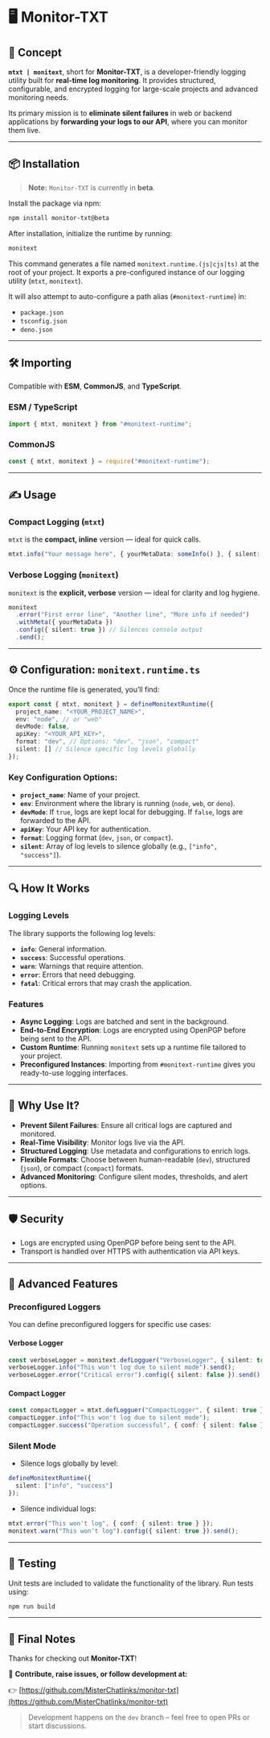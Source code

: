 # 🖥️ Monitor-TXT 

## 🚀 Concept

**`mtxt | monitext`**, short for **Monitor-TXT**, is a developer-friendly logging utility built for **real-time log monitoring**. It provides structured, configurable, and encrypted logging for large-scale projects and advanced monitoring needs.

Its primary mission is to **eliminate silent failures** in web or backend applications by **forwarding your logs to our API**, where you can monitor them live.

---

## 📦 Installation

> **Note:** `Monitor-TXT` is currently in **beta**.

Install the package via npm:

```bash
npm install monitor-txt@beta
```

After installation, initialize the runtime by running:

```bash
monitext
```

This command generates a file named `monitext.runtime.(js|cjs|ts)` at the root of your project. It exports a pre-configured instance of our logging utility (`mtxt`, `monitext`).

It will also attempt to auto-configure a path alias (`#monitext-runtime`) in:

* `package.json`
* `tsconfig.json`
* `deno.json`

---

## 🛠️ Importing

Compatible with **ESM**, **CommonJS**, and **TypeScript**.

### ESM / TypeScript

```ts
import { mtxt, monitext } from "#monitext-runtime";
```

### CommonJS

```js
const { mtxt, monitext } = require("#monitext-runtime");
```

---

## ✍️ Usage

### Compact Logging (`mtxt`)
`mtxt` is the **compact, inline** version — ideal for quick calls.

```ts
mtxt.info("Your message here", { yourMetaData: someInfo() }, { silent: false });
```

### Verbose Logging (`monitext`)
`monitext` is the **explicit, verbose** version — ideal for clarity and log hygiene.

```ts
monitext
  .error("First error line", "Another line", "More info if needed")
  .withMeta({ yourMetaData })
  .config({ silent: true }) // Silences console output
  .send();
```

---

## ⚙️ Configuration: `monitext.runtime.ts`

Once the runtime file is generated, you’ll find:

```ts
export const { mtxt, monitext } = defineMonitextRuntime({
  project_name: "<YOUR_PROJECT_NAME>",
  env: "node", // or "web"
  devMode: false,
  apiKey: "<YOUR_API_KEY>",
  format: "dev", // Options: "dev", "json", "compact"
  silent: [] // Silence specific log levels globally
});
```

### Key Configuration Options:
- **`project_name`**: Name of your project.
- **`env`**: Environment where the library is running (`node`, `web`, or `deno`).
- **`devMode`**: If `true`, logs are kept local for debugging. If `false`, logs are forwarded to the API.
- **`apiKey`**: Your API key for authentication.
- **`format`**: Logging format (`dev`, `json`, or `compact`).
- **`silent`**: Array of log levels to silence globally (e.g., `["info", "success"]`).

---

## 🔍 How It Works

### Logging Levels
The library supports the following log levels:
- **`info`**: General information.
- **`success`**: Successful operations.
- **`warn`**: Warnings that require attention.
- **`error`**: Errors that need debugging.
- **`fatal`**: Critical errors that may crash the application.

### Features
- **Async Logging**: Logs are batched and sent in the background.
- **End-to-End Encryption**: Logs are encrypted using OpenPGP before being sent to the API.
- **Custom Runtime**: Running `monitext` sets up a runtime file tailored to your project.
- **Preconfigured Instances**: Importing from `#monitext-runtime` gives you ready-to-use logging interfaces.

---

## 🧠 Why Use It?

- **Prevent Silent Failures**: Ensure all critical logs are captured and monitored.
- **Real-Time Visibility**: Monitor logs live via the API.
- **Structured Logging**: Use metadata and configurations to enrich logs.
- **Flexible Formats**: Choose between human-readable (`dev`), structured (`json`), or compact (`compact`) formats.
- **Advanced Monitoring**: Configure silent modes, thresholds, and alert options.

---

## 🛡️ Security

- Logs are encrypted using OpenPGP before being sent to the API.
- Transport is handled over HTTPS with authentication via API keys.

---

## 📖 Advanced Features

### Preconfigured Loggers
You can define preconfigured loggers for specific use cases:

#### Verbose Logger
```ts
const verboseLogger = monitext.defLogguer("VerboseLogger", { silent: true });
verboseLogger.info("This won't log due to silent mode").send();
verboseLogger.error("Critical error").config({ silent: false }).send();
```

#### Compact Logger
```ts
const compactLogger = mtxt.defLogguer("CompactLogger", { silent: true });
compactLogger.info("This won't log due to silent mode");
compactLogger.success("Operation successful", { conf: { silent: false } });
```

### Silent Mode
- Silence logs globally by level:
```ts
defineMonitextRuntime({
  silent: ["info", "success"]
});
```
- Silence individual logs:
```ts
mtxt.error("This won't log", { conf: { silent: true } });
monitext.warn("This won't log").config({ silent: true }).send();
```

---

## 🧪 Testing

Unit tests are included to validate the functionality of the library. Run tests using:
```bash
npm run build
```

---

## 💬 Final Notes

Thanks for checking out **Monitor-TXT**!

📢 **Contribute, raise issues, or follow development at:**

👉 [https://github.com/MisterChatlinks/monitor-txt](https://github.com/MisterChatlinks/monitor-txt)

> Development happens on the `dev` branch – feel free to open PRs or start discussions.


